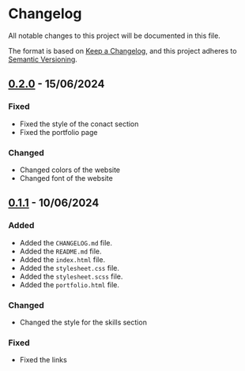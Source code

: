 # Changelog

All notable changes to this project will be documented in this file.

The format is based on [Keep a Changelog](https://keepachangelog.com/en/1.1.0/),
and this project adheres to [Semantic Versioning](https://semver.org/spec/v2.0.0.html).

## [0.2.0] - 15/06/2024

### Fixed
- Fixed the style of the conact section
- Fixed the portfolio page

### Changed
- Changed colors of the website
- Changed font of the website


## [0.1.1] - 10/06/2024

### Added
- Added the `CHANGELOG.md` file.
- Added the `README.md` file.
- Added the `index.html` file.
- Added the `stylesheet.css` file.
- Added the `stylesheet.scss` file.
- Added the `portfolio.html` file.

### Changed
- Changed the style for the skills section

### Fixed
- Fixed the links

[0.1.1]: https://github.com/ABallarini/HTML-CSS/releases/tag/v0.0.1
[0.2.0]: https://github.com/ABallarini/HTML-CSS/compare/v0.1.1...v0.2.0
